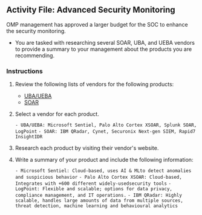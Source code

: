 ## Activity File: Advanced Security Monitoring 


OMP management has approved a larger budget for the SOC to enhance the security monitoring. 

- You are tasked with researching several SOAR, UBA, and UEBA vendors to provide a summary to your management about the products you are recommending.

### Instructions

1. Review the following lists of vendors for the following products:
    - [UBA/UEBA](https://www.itcentralstation.com/categories/user-behavior-analytics-ueba)
    - [SOAR](https://www.itcentralstation.com/categories/security-orchestration-automation-and-response-soar)
  
2. Select a vendor for each product.

    `- UBA/UEBA: Microsoft Sentiel, Palo Alto Cortex XSOAR, Splunk SOAR, LogPoint`
    `- SOAR: IBM QRadar, Cynet, Securonix Next-gen SIEM, Rapid7 InsightIDR`

3. Research each product by visiting their vendor's website.
  
4. Write a summary of your product and include the following information:

    `- Microsoft Sentiel: Cloud-based, uses AI & MLto detect anomalies and suspicious behavior`
    `- Palo Alto Cortex XSOAR: Cloud-based, Integrates with +600 different widely-usedsecurity tools`
    `- LogPoint: Flexible and scalable; options for data privacy, compliance management, and IT operations.`
    `- IBM QRadar: Highly scalable, handles large amounts of data from multiple sources, threat detection, machine learning and behavioural analytics`
